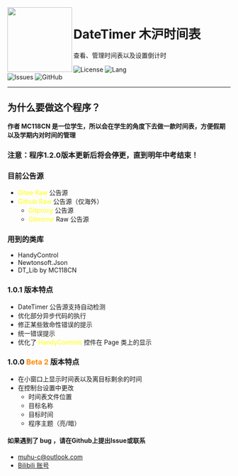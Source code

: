 <img src="https://muhu-c-images.pages.dev/file/be403233da8505daff26c.png" align="left" height=146 />  
  
# DateTimer 木沪时间表  

查看、管理时间表以及设置倒计时  
  
![License](https://img.shields.io/github/license/Muhu-C/DateTimer?style=flat-square)
![Lang](https://img.shields.io/badge/Language-C%23_.NET_Framework_4.8.1-blue?style=flat-square)  
![Issues](https://img.shields.io/github/issues/Muhu-C/DateTimer?style=flat-square)
![GitHub](https://img.shields.io/github/downloads/Muhu-C/DateTimer/total?style=flat-square)  
  
-------

## 为什么要做这个程序？  
**作者 MC118CN 是一位学生，所以会在学生的角度下去做一款时间表，方便假期以及学期内对时间的管理**  

### 注意：程序1.2.0版本更新后将会停更，直到明年中考结束！
  
### 目前公告源  
  
 - <font color="#FFFF00">Gitee Raw</font> 公告源  
 - <font color="#FFFF00">Github Raw</font> 公告源（仅海外）  
   - <font color="#FFFF00">Gitproxy</font> 公告源  
   - <font color="#FFFF00">Gitmirror</font> Raw 公告源  
  
### 用到的类库  
 - HandyControl  
 - Newtonsoft.Json  
 - DT_Lib by MC118CN  
   
### 1.0.1 版本特点  

 - DateTimer 公告源支持自动检测  
 - 优化部分异步代码的执行  
 - 修正某些致命性错误的提示  
 - 统一错误提示  
 - 优化了 <font color="#FFFF00">HandyControls</font> 控件在 Page 类上的显示  
  
### 1.0.0 <font color="#FF8800">Beta 2</font> 版本特点  
  
 - 在小窗口上显示时间表以及离目标剩余的时间  
 - 在控制台设置中更改  
   - 时间表文件位置  
   - 目标名称  
   - 目标时间  
   - 程序主题（亮/暗）  
  
#### 如果遇到了 bug ，请在Github上提出Issue或联系
  
 - muhu-c@outlook.com  
 - [Bilibili 账号](https://space.bilibili.com/1469137723/)  
